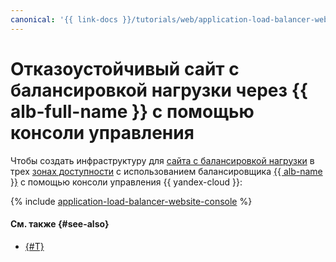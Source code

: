 ```yaml
---
canonical: '{{ link-docs }}/tutorials/web/application-load-balancer-website/console'
---
```


# Отказоустойчивый сайт с балансировкой нагрузки через {{ alb-full-name }} с помощью консоли управления


Чтобы создать инфраструктуру для [сайта с балансировкой нагрузки](index.md) в трех [зонах доступности](../../../overview/concepts/geo-scope.md) с использованием балансировщика [{{ alb-name }}](../../../application-load-balancer/concepts/index.md) c помощью консоли управления {{ yandex-cloud }}:

{% include [application-load-balancer-website-console](../../../_tutorials/infrastructure/application-load-balancer-website-console.md) %}

#### См. также {#see-also}

* [{#T}](terraform.md)